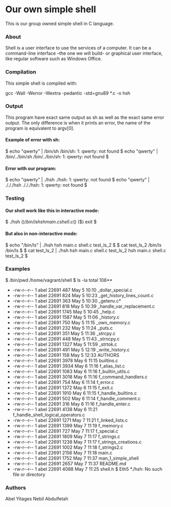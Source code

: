 # Our own simple shell
This is our group owned simple shell in C language.

### About
Shell is a user interface to use the services of a computer. It can be a command-line interface –the one we will build- or graphical user interface, like regular software such as Windows Office.

### Compilation
This simple shell is compiled with:

gcc -Wall -Werror -Wextra -pedantic -std=gnu89 *.c -o hsh
### Output
This program have exact same output as sh as well as the exact same error output. The only difference is when it prints an error, the name of the program is equivalent to argv[0].

#### Example of error with sh:
$ echo "qwerty" | /bin/sh
/bin/sh: 1: qwerty: not found
$ echo "qwerty" | /bin/../bin/sh
/bin/../bin/sh: 1: qwerty: not found
$
#### Error with our program:
$ echo "qwerty" | ./hsh
./hsh: 1: qwerty: not found
$ echo "qwerty" | ./././hsh
./././hsh: 1: qwerty: not found
$
### Testing
#### Our shell work like this in interactive mode:
$ ./hsh
($) /bin/ls
hsh main.c shell.c
($)
($) exit
$
#### But also in non-interactive mode:
$ echo "/bin/ls" | ./hsh
hsh main.c shell.c test_ls_2
$
$ cat test_ls_2
/bin/ls
/bin/ls
$
$ cat test_ls_2 | ./hsh
hsh main.c shell.c test_ls_2
hsh main.c shell.c test_ls_2
$
### Examples
$ /bin/pwd
/home/vagrant/shell
$ ls -la
total 108**
* -rw-r--r-- 1 abel 22691  487 May 5 10:10 _dollar_special.c
* -rw-r--r-- 1 abel 22691  824 May 5 10:23 _get_history_lines_count.c
* -rw-r--r-- 1 abel 22691  363 May 5 10:30 _getenv.c* 
* -rw-r--r-- 1 abel 22691  818 May 5 10:39 _handle_var_replacement.c
* -rw-r--r-- 1 abel 22691 1745 May 5 10:45 _help.c
* -rw-r--r-- 1 abel 22691 1587 May 5 11:06 _history.c
* -rw-r--r-- 1 abel 22691  750 May 5 11:15 _own_memory.c
* -rw-r--r-- 1 abel 22691  232 May 5 11:24 _puts.c
* -rw-r--r-- 1 abel 22691  351 May 5 11:36 _strcpy.c
* -rw-r--r-- 1 abel 22691  448 May 5 11:43 _strncpy.c
* -rw-r--r-- 1 abel 22691 1327 May 5 11:59 _strtok.c
* -rw-r--r-- 1 abel 22691  491 May 5 12:19 _write_history.c
* -rw-r--r-- 1 abel 22691  158 May 5 12:33 AUTHORS
* -rw-r--r-- 1 abel 22691 3978 May 6 11:15 builtins.c
* -rw-r--r-- 1 abel 22691 3934 May 6 11:16 f_alias_list.c
* -rw-r--r-- 1 abel 22691 1083 May 6 11:16 f_builtin_utils.c
* -rw-r--r-- 1 abel 22691 3018 May 6 11:16 f_command_handlers.c
* -rw-r--r-- 1 abel 22691  754 May 6 11:14 f_error.c
* -rw-r--r-- 1 abel 22691 1372 May 6 11:15 f_exit.c
* -rw-r--r-- 1 abel 22691 1910 May 6 11:15 f_handle_builtins.c
* -rw-r--r-- 1 abel 22691  502 May 6 11:14 f_handle_comment.c
* -rw-r--r-- 1 abel 22691  316 May 6 11:16 f_handle_enter.c
* -rw-r--r-- 1 abel 22691 4138 May 6 11:21 f_handle_shell_logical_operators.c
* -rw-r--r-- 1 abel 22691 1271 May 7 11:21 f_linked_lists.c
* -rw-r--r-- 1 abel 22691 1399 May 7 11:19 f_memory.c
* -rw-r--r-- 1 abel 22691  727 May 7 11:17 f_special.c
* -rw-r--r-- 1 abel 22691 1809 May 7 11:17 f_strings.c
* -rw-r--r-- 1 abel 22691 1238 May 7 11:17 f_strings_creations.c
* -rw-r--r-- 1 abel 22691 1002 May 7 11:18 f_strings2.c
* -rw-r--r-- 1 abel 22691 2156 May 7 11:18 main.c
* -rw-r--r-- 1 abel 22691 1752 May 7 11:37 man_1_simple_shell
* -rw-r--r-- 1 abel 22691 2657 May 7 11:37 README.md
* -rw-r--r-- 1 abel 22691 4088 May 7 11:25 shell.h
$ Eth5 
*./hsh: No such file or directory
### Authors
Abel Yitages Nebil Abdulfetah
